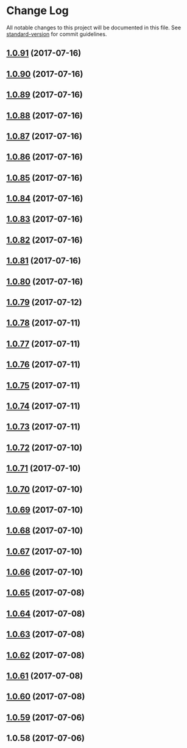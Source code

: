 # Change Log

All notable changes to this project will be documented in this file. See [standard-version](https://github.com/conventional-changelog/standard-version) for commit guidelines.

<a name="1.0.91"></a>
## [1.0.91](https://github.com/harrymt/harryshabits/compare/v1.0.90...v1.0.91) (2017-07-16)



<a name="1.0.90"></a>
## [1.0.90](https://github.com/harrymt/harryshabits/compare/v1.0.89...v1.0.90) (2017-07-16)



<a name="1.0.89"></a>
## [1.0.89](https://github.com/harrymt/harryshabits/compare/v1.0.88...v1.0.89) (2017-07-16)



<a name="1.0.88"></a>
## [1.0.88](https://github.com/harrymt/harryshabits/compare/v1.0.87...v1.0.88) (2017-07-16)



<a name="1.0.87"></a>
## [1.0.87](https://github.com/harrymt/harryshabits/compare/v1.0.86...v1.0.87) (2017-07-16)



<a name="1.0.86"></a>
## [1.0.86](https://github.com/harrymt/harryshabits/compare/v1.0.85...v1.0.86) (2017-07-16)



<a name="1.0.85"></a>
## [1.0.85](https://github.com/harrymt/harryshabits/compare/v1.0.84...v1.0.85) (2017-07-16)



<a name="1.0.84"></a>
## [1.0.84](https://github.com/harrymt/harryshabits/compare/v1.0.83...v1.0.84) (2017-07-16)



<a name="1.0.83"></a>
## [1.0.83](https://github.com/harrymt/harryshabits/compare/v1.0.82...v1.0.83) (2017-07-16)



<a name="1.0.82"></a>
## [1.0.82](https://github.com/harrymt/harryshabits/compare/v1.0.81...v1.0.82) (2017-07-16)



<a name="1.0.81"></a>
## [1.0.81](https://github.com/harrymt/harryshabits/compare/v1.0.80...v1.0.81) (2017-07-16)



<a name="1.0.80"></a>
## [1.0.80](https://github.com/harrymt/harryshabits/compare/v1.0.79...v1.0.80) (2017-07-16)



<a name="1.0.79"></a>
## [1.0.79](https://github.com/harrymt/harryshabits/compare/v1.0.78...v1.0.79) (2017-07-12)



<a name="1.0.78"></a>
## [1.0.78](https://github.com/harrymt/harryshabits/compare/v1.0.77...v1.0.78) (2017-07-11)



<a name="1.0.77"></a>
## [1.0.77](https://github.com/harrymt/harryshabits/compare/v1.0.76...v1.0.77) (2017-07-11)



<a name="1.0.76"></a>
## [1.0.76](https://github.com/harrymt/harryshabits/compare/v1.0.75...v1.0.76) (2017-07-11)



<a name="1.0.75"></a>
## [1.0.75](https://github.com/harrymt/harryshabits/compare/v1.0.74...v1.0.75) (2017-07-11)



<a name="1.0.74"></a>
## [1.0.74](https://github.com/harrymt/harryshabits/compare/v1.0.73...v1.0.74) (2017-07-11)



<a name="1.0.73"></a>
## [1.0.73](https://github.com/harrymt/harryshabits/compare/v1.0.72...v1.0.73) (2017-07-11)



<a name="1.0.72"></a>
## [1.0.72](https://github.com/harrymt/harryshabits/compare/v1.0.71...v1.0.72) (2017-07-10)



<a name="1.0.71"></a>
## [1.0.71](https://github.com/harrymt/harryshabits/compare/v1.0.70...v1.0.71) (2017-07-10)



<a name="1.0.70"></a>
## [1.0.70](https://github.com/harrymt/harryshabits/compare/v1.0.69...v1.0.70) (2017-07-10)



<a name="1.0.69"></a>
## [1.0.69](https://github.com/harrymt/harryshabits/compare/v1.0.68...v1.0.69) (2017-07-10)



<a name="1.0.68"></a>
## [1.0.68](https://github.com/harrymt/harryshabits/compare/v1.0.67...v1.0.68) (2017-07-10)



<a name="1.0.67"></a>
## [1.0.67](https://github.com/harrymt/habit-reward-chatbot/compare/v1.0.66...v1.0.67) (2017-07-10)



<a name="1.0.66"></a>
## [1.0.66](https://github.com/harrymt/habit-reward-chatbot/compare/v1.0.65...v1.0.66) (2017-07-10)



<a name="1.0.65"></a>
## [1.0.65](https://github.com/harrymt/habit-reward-chatbot/compare/v1.0.63...v1.0.65) (2017-07-08)



<a name="1.0.64"></a>
## [1.0.64](https://github.com/harrymt/habit-reward-chatbot/compare/v1.0.63...v1.0.64) (2017-07-08)



<a name="1.0.63"></a>
## [1.0.63](https://github.com/harrymt/habit-reward-chatbot/compare/v1.0.62...v1.0.63) (2017-07-08)



<a name="1.0.62"></a>
## [1.0.62](https://github.com/harrymt/habit-reward-chatbot/compare/v1.0.61...v1.0.62) (2017-07-08)



<a name="1.0.61"></a>
## [1.0.61](https://github.com/harrymt/habit-reward-chatbot/compare/v1.0.60...v1.0.61) (2017-07-08)



<a name="1.0.60"></a>
## [1.0.60](https://github.com/harrymt/habit-reward-chatbot/compare/v1.0.59...v1.0.60) (2017-07-08)



<a name="1.0.59"></a>
## [1.0.59](https://github.com/harrymt/habit-reward-chatbot/compare/v1.0.58...v1.0.59) (2017-07-06)



<a name="1.0.58"></a>
## 1.0.58 (2017-07-06)
